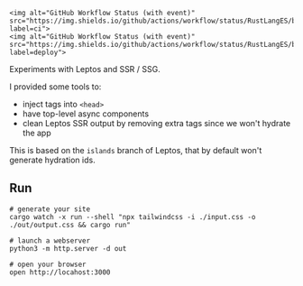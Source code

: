 
<p align="center">

    <img alt="GitHub Workflow Status (with event)" src="https://img.shields.io/github/actions/workflow/status/RustLangES/blog/ci.yml?label=ci">
    <img alt="GitHub Workflow Status (with event)" src="https://img.shields.io/github/actions/workflow/status/RustLangES/blog/deploy.yml?label=deploy">
</p>

Experiments with Leptos and SSR / SSG.

I provided some tools to:
- inject tags into `<head>`
- have top-level async components
- clean Leptos SSR output by removing extra tags since we won't hydrate the app

This is based on the `islands` branch of Leptos, that by default won't generate
hydration ids.


## Run

```
# generate your site
cargo watch -x run --shell "npx tailwindcss -i ./input.css -o ./out/output.css && cargo run"

# launch a webserver
python3 -m http.server -d out 

# open your browser
open http://locahost:3000
```
